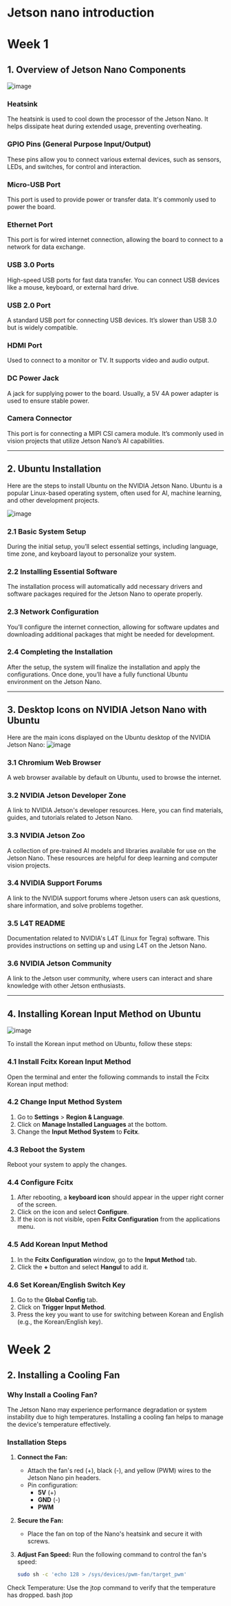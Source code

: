 # Jetson nano introduction
# Week 1

## 1. Overview of Jetson Nano Components
![image](https://github.com/user-attachments/assets/9e7ca8ac-d40e-4091-8014-fbe3ecb1fa4d)


### Heatsink
The heatsink is used to cool down the processor of the Jetson Nano. It helps dissipate heat during extended usage, preventing overheating.

### GPIO Pins (General Purpose Input/Output)
These pins allow you to connect various external devices, such as sensors, LEDs, and switches, for control and interaction.

### Micro-USB Port
This port is used to provide power or transfer data. It's commonly used to power the board.

### Ethernet Port
This port is for wired internet connection, allowing the board to connect to a network for data exchange.

### USB 3.0 Ports
High-speed USB ports for fast data transfer. You can connect USB devices like a mouse, keyboard, or external hard drive.

### USB 2.0 Port
A standard USB port for connecting USB devices. It’s slower than USB 3.0 but is widely compatible.

### HDMI Port
Used to connect to a monitor or TV. It supports video and audio output.

### DC Power Jack
A jack for supplying power to the board. Usually, a 5V 4A power adapter is used to ensure stable power.

### Camera Connector
This port is for connecting a MIPI CSI camera module. It’s commonly used in vision projects that utilize Jetson Nano’s AI capabilities.

---

## 2. Ubuntu Installation

Here are the steps to install Ubuntu on the NVIDIA Jetson Nano. Ubuntu is a popular Linux-based operating system, often used for AI, machine learning, and other development projects.

![image](https://github.com/user-attachments/assets/7af3fcef-2ef8-4c98-a1ba-37fccaa8fa47)


### 2.1 Basic System Setup
During the initial setup, you’ll select essential settings, including language, time zone, and keyboard layout to personalize your system.

### 2.2 Installing Essential Software
The installation process will automatically add necessary drivers and software packages required for the Jetson Nano to operate properly.

### 2.3 Network Configuration
You’ll configure the internet connection, allowing for software updates and downloading additional packages that might be needed for development.

### 2.4 Completing the Installation
After the setup, the system will finalize the installation and apply the configurations. Once done, you’ll have a fully functional Ubuntu environment on the Jetson Nano.

---

## 3. Desktop Icons on NVIDIA Jetson Nano with Ubuntu

Here are the main icons displayed on the Ubuntu desktop of the NVIDIA Jetson Nano:
![image](https://github.com/user-attachments/assets/b843fc1d-3502-4a1f-a1ab-5b396efd8fb0)


### 3.1 Chromium Web Browser
A web browser available by default on Ubuntu, used to browse the internet.

### 3.2 NVIDIA Jetson Developer Zone
A link to NVIDIA Jetson's developer resources. Here, you can find materials, guides, and tutorials related to Jetson Nano.

### 3.3 NVIDIA Jetson Zoo
A collection of pre-trained AI models and libraries available for use on the Jetson Nano. These resources are helpful for deep learning and computer vision projects.

### 3.4 NVIDIA Support Forums
A link to the NVIDIA support forums where Jetson users can ask questions, share information, and solve problems together.

### 3.5 L4T README
Documentation related to NVIDIA's L4T (Linux for Tegra) software. This provides instructions on setting up and using L4T on the Jetson Nano.

### 3.6 NVIDIA Jetson Community
A link to the Jetson user community, where users can interact and share knowledge with other Jetson enthusiasts.

---

## 4. Installing Korean Input Method on Ubuntu
![image](https://github.com/user-attachments/assets/252c3afc-3d3f-4660-9f5e-578c08cc52c6)


To install the Korean input method on Ubuntu, follow these steps:

### 4.1 Install Fcitx Korean Input Method
Open the terminal and enter the following commands to install the Fcitx Korean input method:

### 4.2 Change Input Method System
1. Go to **Settings** > **Region & Language**.
2. Click on **Manage Installed Languages** at the bottom.
3. Change the **Input Method System** to **Fcitx**.

### 4.3 Reboot the System
Reboot your system to apply the changes.

### 4.4 Configure Fcitx
1. After rebooting, a **keyboard icon** should appear in the upper right corner of the screen.
2. Click on the icon and select **Configure**.
3. If the icon is not visible, open **Fcitx Configuration** from the applications menu.

### 4.5 Add Korean Input Method
1. In the **Fcitx Configuration** window, go to the **Input Method** tab.
2. Click the **+** button and select **Hangul** to add it.

### 4.6 Set Korean/English Switch Key
1. Go to the **Global Config** tab.
2. Click on **Trigger Input Method**.
3. Press the key you want to use for switching between Korean and English (e.g., the Korean/English key).

# Week 2
## 2. Installing a Cooling Fan

### Why Install a Cooling Fan?
The Jetson Nano may experience performance degradation or system instability due to high temperatures. Installing a cooling fan helps to manage the device's temperature effectively.

### Installation Steps

1. **Connect the Fan:**
   - Attach the fan's red (+), black (-), and yellow (PWM) wires to the Jetson Nano pin headers.
   - Pin configuration:
     - **5V** (+)
     - **GND** (-)
     - **PWM**

2. **Secure the Fan:**
   - Place the fan on top of the Nano's heatsink and secure it with screws.

3. **Adjust Fan Speed:**
   Run the following command to control the fan's speed:
   ```bash
   sudo sh -c 'echo 128 > /sys/devices/pwm-fan/target_pwm'
Check Temperature: Use the jtop command to verify that the temperature has dropped.
bash
jtop
